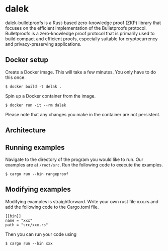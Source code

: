 # dalek

dalek-bulletproofs is a Rust-based zero-knowledge proof (ZKP) library that focuses on the efficient implementation of the Bulletproofs protocol. Bulletproofs is a zero-knowledge proof protocol that is primarily used to build compact and efficient proofs, especially suitable for cryptocurrency and privacy-preserving applications.



## Docker setup

Create a Docker image. This will take a few minutes. You only have to do 
this once.
```
$ docker build -t delak .
```

Spin up a Docker container from the image.
```
$ docker run -it --rm dalek
```

Please note that any changes you make in the container are not persistent. 

## Architecture

## Running examples

Navigate to the directory of the program you would like to run.
Our examples are at `/root/src`.
Run the following code to execute the examples.
```
$ cargo run --bin rangeproof
```

## Modifying examples
Modifying examples is straightforward. Write your own rust file xxx.rs and add the following code to the Cargo.toml file.
```
[[bin]]
name = "xxx"
path = "src/xxx.rs"
```
Then you can run your code using
```
$ cargo run --bin xxx
```


